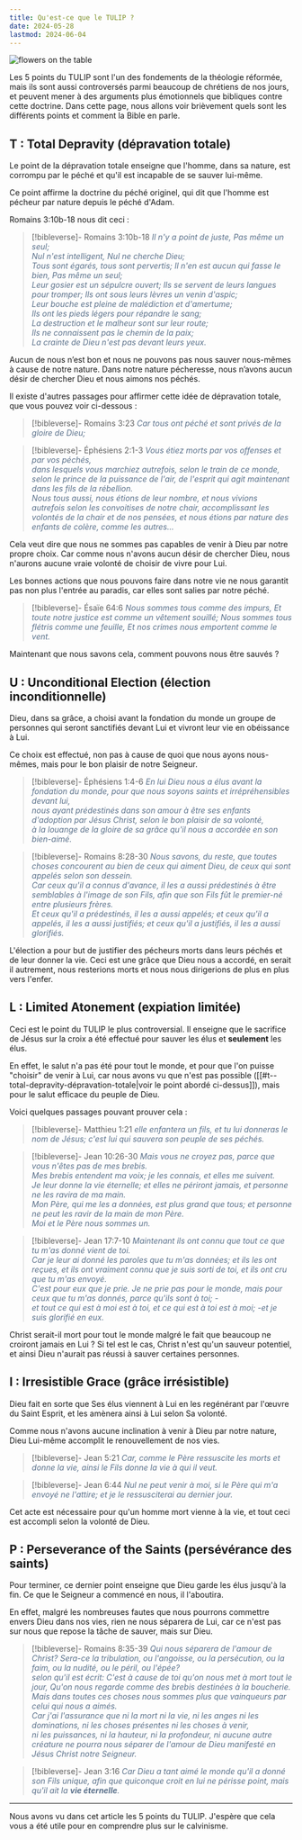 ```yaml
---
title: Qu'est-ce que le TULIP ?
date: 2024-05-28
lastmod: 2024-06-04
---
```

![flowers on the table](https://images.unsplash.com/photo-1586968295564-92fd7572718b?crop=entropy&cs=tinysrgb&fit=max&fm=jpg&ixid=M3wzNjAwOTd8MHwxfHNlYXJjaHwxfHx0dWxpcHxlbnwwfDB8fHwxNzE2OTI4ODc1fDA&ixlib=rb-4.0.3&q=80&w=1080)

Les 5 points du TULIP sont l'un des fondements de la théologie réformée, mais ils sont aussi controversés parmi beaucoup de chrétiens de nos jours, et peuvent mener à des arguments plus émotionnels que bibliques contre cette doctrine. Dans cette page, nous allons voir brièvement quels sont les différents points et comment la Bible en parle.
## T : Total Depravity (dépravation totale)

Le point de la dépravation totale enseigne que l'homme, dans sa nature, est corrompu par le péché et qu'il est incapable de se sauver lui-même.

Ce point affirme la doctrine du péché originel, qui dit que l'homme est pécheur par nature depuis le péché d'Adam.

Romains 3:10b-18 nous dit ceci :

>[!bibleverse]- Romains 3:10b-18
><span style="color:#5a708a">*Il n'y a point de juste, Pas même un seul;*<br/>*Nul n'est intelligent, Nul ne cherche Dieu;*<br/>*Tous sont égarés, tous sont pervertis; Il n'en est aucun qui fasse le bien, Pas même un seul;*<br/>*Leur gosier est un sépulcre ouvert; Ils se servent de leurs langues pour tromper; Ils ont sous leurs lèvres un venin d'aspic;*<br/>*Leur bouche est pleine de malédiction et d'amertume;*<br/>*Ils ont les pieds légers pour répandre le sang;*<br/>*La destruction et le malheur sont sur leur route;*<br/>*Ils ne connaissent pas le chemin de la paix;*<br/>*La crainte de Dieu n'est pas devant leurs yeux.*</span>

Aucun de nous n’est bon et nous ne pouvons pas nous sauver nous-mêmes à cause de notre nature. Dans notre nature pécheresse, nous n’avons aucun désir de chercher Dieu et nous aimons nos péchés.

Il existe d'autres passages pour affirmer cette idée de dépravation totale, que vous pouvez voir ci-dessous :

>[!bibleverse]- Romains 3:23
> <span style="color:#5a708a">*Car tous ont péché et sont privés de la gloire de Dieu;*</span>

> [!bibleverse]- Éphésiens 2:1-3
> <span style="color:#5a708a">*Vous étiez morts par vos offenses et par vos péchés,*<br/>*dans lesquels vous marchiez autrefois, selon le train de ce monde, selon le prince de la puissance de l'air, de l'esprit qui agit maintenant dans les fils de la rébellion.*<br/>*Nous tous aussi, nous étions de leur nombre, et nous vivions autrefois selon les convoitises de notre chair, accomplissant les volontés de la chair et de nos pensées, et nous étions par nature des enfants de colère, comme les autres...*</span>

Cela veut dire que nous ne sommes pas capables de venir à Dieu par notre propre choix. Car comme nous n'avons aucun désir de chercher Dieu, nous n'aurons aucune vraie volonté de choisir de vivre pour Lui.

Les bonnes actions que nous pouvons faire dans notre vie ne nous garantit pas non plus l'entrée au paradis, car elles sont salies par notre péché.

> [!bibleverse]- Ésaïe 64:6
> <span style="color:#5a708a">*Nous sommes tous comme des impurs, Et toute notre justice est comme un vêtement souillé; Nous sommes tous flétris comme une feuille, Et nos crimes nous emportent comme le vent.*</span>

Maintenant que nous savons cela, comment pouvons nous être sauvés ?

## U : Unconditional Election (élection inconditionnelle)

Dieu, dans sa grâce, a choisi avant la fondation du monde un groupe de personnes qui seront sanctifiés devant Lui et vivront leur vie en obéissance à Lui.

Ce choix est effectué, non pas à cause de quoi que nous ayons nous-mêmes, mais pour le bon plaisir de notre Seigneur.

> [!bibleverse]- Éphésiens 1:4-6
> <span style="color:#5a708a">*En lui Dieu nous a élus avant la fondation du monde, pour que nous soyons saints et irrépréhensibles devant lui,*<br/>*nous ayant prédestinés dans son amour à être ses enfants d'adoption par Jésus Christ, selon le bon plaisir de sa volonté,*<br/>*à la louange de la gloire de sa grâce qu'il nous a accordée en son bien-aimé.*</span>

> [!bibleverse]- Romains 8:28-30
><span style="color:#5a708a"> *Nous savons, du reste, que toutes choses concourent au bien de ceux qui aiment Dieu, de ceux qui sont appelés selon son dessein.*<br/>*Car ceux qu'il a connus d'avance, il les a aussi prédestinés à être semblables à l'image de son Fils, afin que son Fils fût le premier-né entre plusieurs frères.*<br/> *Et ceux qu'il a prédestinés, il les a aussi appelés; et ceux qu'il a appelés, il les a aussi justifiés; et ceux qu'il a justifiés, il les a aussi glorifiés.*</span>

L'élection a pour but de justifier des pécheurs morts dans leurs péchés et de leur donner la vie. Ceci est une grâce que Dieu nous a accordé, en serait il autrement, nous resterions morts et nous nous dirigerions de plus en plus vers l'enfer.

## L : Limited Atonement (expiation limitée)

Ceci est le point du TULIP le plus controversial. Il enseigne que le sacrifice de Jésus sur la croix a été effectué pour sauver les élus et **seulement** les élus.

En effet, le salut n'a pas été pour tout le monde, et pour que l'on puisse "choisir" de venir à Lui, car nous avons vu que n'est pas possible ([[#t--total-depravity-dépravation-totale|voir le point abordé ci-dessus]]), mais pour le salut efficace du peuple de Dieu.

Voici quelques passages pouvant prouver cela :

> [!bibleverse]- Matthieu 1:21
><span style="color:#5a708a"> *elle enfantera un fils, et tu lui donneras le nom de Jésus; c'est lui qui sauvera son peuple de ses péchés.*</span>

> [!bibleverse]- Jean 10:26-30
><span style="color:#5a708a"> *Mais vous ne croyez pas, parce que vous n'êtes pas de mes brebis. <br/>Mes brebis entendent ma voix; je les connais, et elles me suivent. <br/>Je leur donne la vie éternelle; et elles ne périront jamais, et personne ne les ravira de ma main. <br/>Mon Père, qui me les a données, est plus grand que tous; et personne ne peut les ravir de la main de mon Père. <br/>Moi et le Père nous sommes un.*</span>

> [!bibleverse]- Jean 17:7-10
><span style="color:#5a708a"> *Maintenant ils ont connu que tout ce que tu m'as donné vient de toi.<br/>Car je leur ai donné les paroles que tu m'as données; et ils les ont reçues, et ils ont vraiment connu que je suis sorti de toi, et ils ont cru que tu m'as envoyé.<br/>C'est pour eux que je prie. Je ne prie pas pour le monde, mais pour ceux que tu m'as donnés, parce qu'ils sont à toi; -<br/>et tout ce qui est à moi est à toi, et ce qui est à toi est à moi; -et je suis glorifié en eux.*</span>

Christ serait-il mort pour tout le monde malgré le fait que beaucoup ne croiront jamais en Lui ? Si tel est le cas, Christ n'est qu'un sauveur potentiel, et ainsi Dieu n'aurait pas réussi à sauver certaines personnes.

## I : Irresistible Grace (grâce irrésistible)

Dieu fait en sorte que Ses élus viennent à Lui en les regénérant par l'œuvre du Saint Esprit, et les amènera ainsi à Lui selon Sa volonté.

Comme nous n'avons aucune inclination à venir à Dieu par notre nature, Dieu Lui-même accomplit le renouvellement de nos vies.

> [!bibleverse]- Jean 5:21
><span style="color:#5a708a"> *Car, comme le Père ressuscite les morts et donne la vie, ainsi le Fils donne la vie à qui il veut.*</span>

> [!bibleverse]- Jean 6:44
><span style="color:#5a708a"> *Nul ne peut venir à moi, si le Père qui m'a envoyé ne l'attire; et je le ressusciterai au dernier jour.*</span>

Cet acte est nécessaire pour qu'un homme mort vienne à la vie, et tout ceci est accompli selon la volonté de Dieu.

## P : Perseverance of the Saints (persévérance des saints)

Pour terminer, ce dernier point enseigne que Dieu garde les élus jusqu'à la fin. Ce que le Seigneur a commencé en nous, il l'aboutira.

En effet, malgré les nombreuses fautes que nous pourrons commettre envers Dieu dans nos vies, rien ne nous séparera de Lui, car ce n'est pas sur nous que repose la tâche de sauver, mais sur Dieu.

> [!bibleverse]- Romains 8:35-39
><span style="color:#5a708a"> *Qui nous séparera de l'amour de Christ? Sera-ce la tribulation, ou l'angoisse, ou la persécution, ou la faim, ou la nudité, ou le péril, ou l'épée?<br/>selon qu'il est écrit: C'est à cause de toi qu'on nous met à mort tout le jour, Qu'on nous regarde comme des brebis destinées à la boucherie. <br/>Mais dans toutes ces choses nous sommes plus que vainqueurs par celui qui nous a aimés.<br/>Car j'ai l'assurance que ni la mort ni la vie, ni les anges ni les dominations, ni les choses présentes ni les choses à venir,<br/>ni les puissances, ni la hauteur, ni la profondeur, ni aucune autre créature ne pourra nous séparer de l'amour de Dieu manifesté en Jésus Christ notre Seigneur.*</span>

> [!bibleverse]- Jean 3:16
><span style="color:#5a708a"> *Car Dieu a tant aimé le monde qu'il a donné son Fils unique, afin que quiconque croit en lui ne périsse point, mais qu'il ait la <span style="font-weight:bold">vie éternelle</span>.*</span>

---
Nous avons vu dans cet article les 5 points du TULIP. J'espère que cela vous a été utile pour en comprendre plus sur le calvinisme.